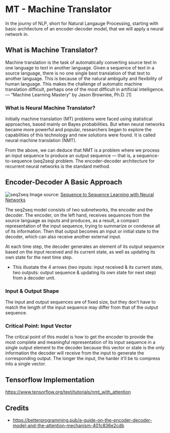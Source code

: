 # MT - Machine Translator

In the journy of NLP, short for Natural Langauge Processing, starting with basic architecture of an encoder-decoder model, that we will apply a neural network in.

## What is Machine Translator?
Machine translation is the task of automatically converting source text in one language to text in another language. Given a sequence of text in a source language, there is no one single best translation of that text to another language. This is because of the natural ambiguity and flexibility of human language. This makes the challenge of automatic machine translation difficult, perhaps one of the most difficult in artificial intelligence.</br>
— “Machine Learning Mastery” by Jason Brownlee, Ph.D. [1]

### What is Neural Machine Translator?
Initially machine translation (MT) problems were faced using statistical approaches, based mainly on Bayes probabilities. But when neural networks became more powerful and popular, researchers began to explore the capabilities of this technology and new solutions were found. It is called neural machine translation (NMT).

From the above, we can deduce that NMT is a problem where we process an input sequence to produce an output sequence — that is, a sequence-to-sequence (seq2seq) problem. The encoder-decoder architecture for recurrent neural networks is the standard method.

## Encoder-Decoder A Basic Approach
![seq2seq](https://miro.medium.com/v2/resize:fit:4800/format:webp/1*aDDhDYhipj5owgPKmuSs2Q.png)
Image source: [Sequence to Sequence Learning with Neural Networks](http://static.googleusercontent.com/media/research.google.com/en//pubs/archive/43155.pdf)

The seq2seq model consists of two subnetworks, the encoder and the decoder. The encoder, on the left hand, receives sequences from the source language as inputs and produces, as a result, a compact representation of the input sequence, trying to summarize or condense all of its information. Then that output becomes an input or initial state to the decoder, which can also receive another external input.

At each time step, the decoder generates an element of its output sequence based on the input received and its current state, as well as updating its own state for the next time step.
- This illustate the 4 arrows (two inputs: input received & its current state, two outputs: output sequence & updating its own state for next step) from a decoder unit.

### Input & Output Shape
The input and output sequences are of fixed size, but they don’t have to match the length of the input sequence may differ from that of the output sequence.

### Critical Point: Input Vector
The critical point of this model is how to get the encoder to provide the most complete and meaningful representation of its input sequence in a single output element to the decoder because this vector or state is the only information the decoder will receive from the input to generate the corresponding output. The longer the input, the harder it’ll be to compress into a single vector.

## Tensorflow Implementation
https://www.tensorflow.org/text/tutorials/nmt_with_attention

## Credits
- https://betterprogramming.pub/a-guide-on-the-encoder-decoder-model-and-the-attention-mechanism-401c836e2cdb
